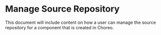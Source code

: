 # Manage Source Repository

This document will include content on how a user can manage the source repository for a component that is created in Choreo. 